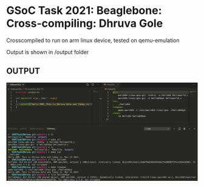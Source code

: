 # GSoC Task 2021: Beaglebone: Cross-compiling: Dhruva Gole

Crosscompiled to run on arm linux device, tested on qemu-emulation

Output is shown in /output folder

## OUTPUT
![](https://github.com/DhruvaG2000/gsoc-application/blob/master/outputs/vscodeSS.png)
